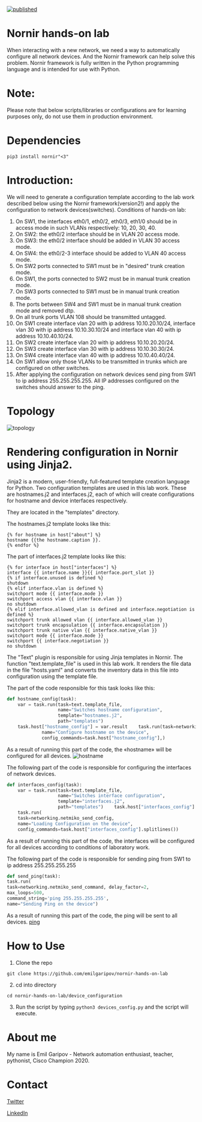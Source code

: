 [![published](https://static.production.devnetcloud.com/codeexchange/assets/images/devnet-published.svg)](https://developer.cisco.com/codeexchange/github/repo/emilgaripov/nornir-hands-on-lab)
# Nornir hands-on lab
When interacting with a new network, we need a way to automatically configure all network devices. And the Nornir framework can help solve this problem.
Nornir framework is fully written in the Python programming language and is intended for use with Python.

# Note: 
Please note that below scripts/libraries or configurations are for learning purposes only, do not use them in production environment.

# Dependencies
```
pip3 install nornir"<3"
```

# Introduction:
We will need to generate a configuration template according to the lab work described below using the Nornir framework(version2!) and apply the configuration to network devices(switches).
Conditions of hands-on lab:

1.	On SW1, the interfaces eth0/1, eth0/2, eth0/3, eth1/0 should be in access mode in such VLANs respectively: 10, 20, 30, 40.
2.	On SW2: the eth0/2 interface should be in VLAN 20 access mode. 
3.	On SW3: the eth0/2 interface should be added in VLAN 30 access mode. 
4.	On SW4: the eth0/2-3 interface should be added to VLAN 40 access mode.
5.	On SW2 ports connected to SW1 must be in "desired" trunk creation mode.
6.	On SW1, the ports connected to SW2 must be in manual trunk creation mode.
7.	On SW3 ports connected to SW1 must be in manual trunk creation mode.
8.	The ports between SW4 and SW1 must be in manual trunk creation mode and removed dtp.
9.	On all trunk ports VLAN 108 should be transmitted untagged.
10.	On SW1 create interface vlan 20 with ip address 10.10.20.10/24, interface vlan 30 with ip address 10.10.30.10/24 and interface vlan 40 with ip address  10.10.40.10/24.
11.	On SW2 create interface vlan 20 with ip address 10.10.20.20/24.
12.	On SW3 create interface vlan 30 with ip address 10.10.30.30/24. 
13.	On SW4 create interface vlan 40 with ip address 10.10.40.40/24.
14.	On SW1 allow only those VLANs to be transmitted in trunks which are configured on other switches.
15.	After applying the configuration on network devices send ping from SW1 to ip address 255.255.255.255. All IP addresses configured on the switches should answer to the ping.

# Topology
![topology](https://github.com/emilgaripov/nornir_workshop/blob/master/topology.png)

# Rendering configuration in Nornir using Jinja2.
Jinja2 is a modern, user-friendly, full-featured template creation language for Python. Two configuration templates are used in this lab work.  These are hostnames.j2 and interfaces.j2, each of which will create configurations for hostname and device interfaces respectively. 

They are located in the "templates" directory.

The hostnames.j2 template looks like this:
```jinja2
{% for hostname in host["about"] %}
hostname {{the hostname.caption }}.
{% endfor %}
```
The part of interfaces.j2 template looks like this:
```jinja2
{% for interface in host["interfaces"] %}
interface {{ interface.name }}{{ interface.port_slot }}
{% if interface.unused is defined %}
shutdown
{% elif interface.vlan is defined %}
switchport mode {{ interface.mode }}
switchport access vlan {{ interface.vlan }}
no shutdown
{% elif interface.allowed_vlan is defined and interface.negotiation is defined %}
switchport trunk allowed vlan {{ interface.allowed_vlan }}
switchport trunk encapsulation {{ interface.encapsulation }}
switchport trunk native vlan {{ interface.native_vlan }}
switchport mode {{ interface.mode }}
switchport {{ interface.negotiation }}
no shutdown
```

The "Text" plugin is responsible for using Jinja templates in Nornir. The function "text.template_file" is used in this lab work. It renders the file data in the file "hosts.yaml" and converts the inventory data in this file into configuration using the template file.

The part of the code responsible for this task looks like this:
```python
def hostname_config(task):
    var = task.run(task=text.template_file,
                   name="Switches hostname configuration",
                   template="hostnames.j2",
                   path="templates")
    task.host["hostname_config"] = var.result    task.run(task=networking.netmiko_send_config,
             name="Configure hostname on the device",
             config_commands=task.host["hostname_config"],)
```

As a result of running this part of the code, the «hostname» will be configured for all devices.
![hostname](https://github.com/emilgaripov/nornir_workshop/blob/master/hostname.png)

The following part of the code is responsible for configuring the interfaces of network devices.
```python
def interfaces_config(task):
    var = task.run(task=text.template_file,
                   name="Switches interface configuration",
                   template="interfaces.j2",
                   path="templates")    task.host["interfaces_config"] = var.result
    task.run(
    task=networking.netmiko_send_config,
    name="Loading Configuration on the device",
    config_commands=task.host["interfaces_config"].splitlines())
```
As a result of running this part of the code, the interfaces will be configured for all devices according to conditions of laboratory work.



The following part of the code is responsible for sending ping from SW1 to ip address 255.255.255.255
```python
def send_ping(task):
task.run(
task=networking.netmiko_send_command, delay_factor=2, 
max_loops=500,
command_string='ping 255.255.255.255',
name="Sending Ping on the device")
```
As a result of running this part of the code, the ping will be sent to all devices.
[ping](https://github.com/emilgaripov/nornir_workshop/blob/master/ping.png) 

# How to Use

1. Clone the repo
```
git clone https://github.com/emilgaripov/nornir-hands-on-lab
```
2. cd into directory
```
cd nornir-hands-on-lab/device_configuration
```
3. Run the script by typing ```python3 devices_config.py``` and the script will execute. 

# About me
My name is Emil Garipov - Network automation enthusiast, teacher, pythonist, Cisco Champion 2020.
# Contact
[Twitter](https://twitter.com/gissarsky)

[LinkedIn](https://www.linkedin.com/in/garipov/)

